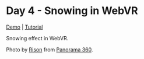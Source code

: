 # Day 4 - Snowing in WebVR

[Demo](https://risonsimon.com/projects/day4) | [Tutorial](http://tutorialsforvr.com/snowing-virtual-reality-tutorial/)


Snowing effect in WebVR.

Photo by [Rison](https://risonsimon.com) from [Panorama 360](https://teliportme.com/360).



